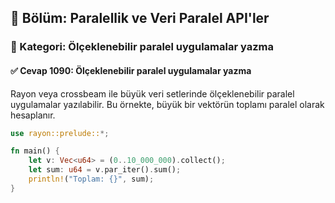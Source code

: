 ## 📘 Bölüm: Paralellik ve Veri Paralel API'ler  
### 🔹 Kategori: Ölçeklenebilir paralel uygulamalar yazma  
#### ✅ Cevap 1090: Ölçeklenebilir paralel uygulamalar yazma

Rayon veya crossbeam ile büyük veri setlerinde ölçeklenebilir paralel uygulamalar yazılabilir. Bu örnekte, büyük bir vektörün toplamı paralel olarak hesaplanır.

```rust
use rayon::prelude::*;

fn main() {
    let v: Vec<u64> = (0..10_000_000).collect();
    let sum: u64 = v.par_iter().sum();
    println!("Toplam: {}", sum);
}
```

